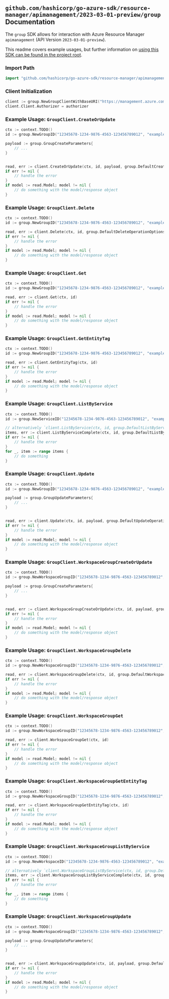 
## `github.com/hashicorp/go-azure-sdk/resource-manager/apimanagement/2023-03-01-preview/group` Documentation

The `group` SDK allows for interaction with Azure Resource Manager `apimanagement` (API Version `2023-03-01-preview`).

This readme covers example usages, but further information on [using this SDK can be found in the project root](https://github.com/hashicorp/go-azure-sdk/tree/main/docs).

### Import Path

```go
import "github.com/hashicorp/go-azure-sdk/resource-manager/apimanagement/2023-03-01-preview/group"
```


### Client Initialization

```go
client := group.NewGroupClientWithBaseURI("https://management.azure.com")
client.Client.Authorizer = authorizer
```


### Example Usage: `GroupClient.CreateOrUpdate`

```go
ctx := context.TODO()
id := group.NewGroupID("12345678-1234-9876-4563-123456789012", "example-resource-group", "serviceValue", "groupIdValue")

payload := group.GroupCreateParameters{
	// ...
}


read, err := client.CreateOrUpdate(ctx, id, payload, group.DefaultCreateOrUpdateOperationOptions())
if err != nil {
	// handle the error
}
if model := read.Model; model != nil {
	// do something with the model/response object
}
```


### Example Usage: `GroupClient.Delete`

```go
ctx := context.TODO()
id := group.NewGroupID("12345678-1234-9876-4563-123456789012", "example-resource-group", "serviceValue", "groupIdValue")

read, err := client.Delete(ctx, id, group.DefaultDeleteOperationOptions())
if err != nil {
	// handle the error
}
if model := read.Model; model != nil {
	// do something with the model/response object
}
```


### Example Usage: `GroupClient.Get`

```go
ctx := context.TODO()
id := group.NewGroupID("12345678-1234-9876-4563-123456789012", "example-resource-group", "serviceValue", "groupIdValue")

read, err := client.Get(ctx, id)
if err != nil {
	// handle the error
}
if model := read.Model; model != nil {
	// do something with the model/response object
}
```


### Example Usage: `GroupClient.GetEntityTag`

```go
ctx := context.TODO()
id := group.NewGroupID("12345678-1234-9876-4563-123456789012", "example-resource-group", "serviceValue", "groupIdValue")

read, err := client.GetEntityTag(ctx, id)
if err != nil {
	// handle the error
}
if model := read.Model; model != nil {
	// do something with the model/response object
}
```


### Example Usage: `GroupClient.ListByService`

```go
ctx := context.TODO()
id := group.NewServiceID("12345678-1234-9876-4563-123456789012", "example-resource-group", "serviceValue")

// alternatively `client.ListByService(ctx, id, group.DefaultListByServiceOperationOptions())` can be used to do batched pagination
items, err := client.ListByServiceComplete(ctx, id, group.DefaultListByServiceOperationOptions())
if err != nil {
	// handle the error
}
for _, item := range items {
	// do something
}
```


### Example Usage: `GroupClient.Update`

```go
ctx := context.TODO()
id := group.NewGroupID("12345678-1234-9876-4563-123456789012", "example-resource-group", "serviceValue", "groupIdValue")

payload := group.GroupUpdateParameters{
	// ...
}


read, err := client.Update(ctx, id, payload, group.DefaultUpdateOperationOptions())
if err != nil {
	// handle the error
}
if model := read.Model; model != nil {
	// do something with the model/response object
}
```


### Example Usage: `GroupClient.WorkspaceGroupCreateOrUpdate`

```go
ctx := context.TODO()
id := group.NewWorkspaceGroupID("12345678-1234-9876-4563-123456789012", "example-resource-group", "serviceValue", "workspaceIdValue", "groupIdValue")

payload := group.GroupCreateParameters{
	// ...
}


read, err := client.WorkspaceGroupCreateOrUpdate(ctx, id, payload, group.DefaultWorkspaceGroupCreateOrUpdateOperationOptions())
if err != nil {
	// handle the error
}
if model := read.Model; model != nil {
	// do something with the model/response object
}
```


### Example Usage: `GroupClient.WorkspaceGroupDelete`

```go
ctx := context.TODO()
id := group.NewWorkspaceGroupID("12345678-1234-9876-4563-123456789012", "example-resource-group", "serviceValue", "workspaceIdValue", "groupIdValue")

read, err := client.WorkspaceGroupDelete(ctx, id, group.DefaultWorkspaceGroupDeleteOperationOptions())
if err != nil {
	// handle the error
}
if model := read.Model; model != nil {
	// do something with the model/response object
}
```


### Example Usage: `GroupClient.WorkspaceGroupGet`

```go
ctx := context.TODO()
id := group.NewWorkspaceGroupID("12345678-1234-9876-4563-123456789012", "example-resource-group", "serviceValue", "workspaceIdValue", "groupIdValue")

read, err := client.WorkspaceGroupGet(ctx, id)
if err != nil {
	// handle the error
}
if model := read.Model; model != nil {
	// do something with the model/response object
}
```


### Example Usage: `GroupClient.WorkspaceGroupGetEntityTag`

```go
ctx := context.TODO()
id := group.NewWorkspaceGroupID("12345678-1234-9876-4563-123456789012", "example-resource-group", "serviceValue", "workspaceIdValue", "groupIdValue")

read, err := client.WorkspaceGroupGetEntityTag(ctx, id)
if err != nil {
	// handle the error
}
if model := read.Model; model != nil {
	// do something with the model/response object
}
```


### Example Usage: `GroupClient.WorkspaceGroupListByService`

```go
ctx := context.TODO()
id := group.NewWorkspaceID("12345678-1234-9876-4563-123456789012", "example-resource-group", "serviceValue", "workspaceIdValue")

// alternatively `client.WorkspaceGroupListByService(ctx, id, group.DefaultWorkspaceGroupListByServiceOperationOptions())` can be used to do batched pagination
items, err := client.WorkspaceGroupListByServiceComplete(ctx, id, group.DefaultWorkspaceGroupListByServiceOperationOptions())
if err != nil {
	// handle the error
}
for _, item := range items {
	// do something
}
```


### Example Usage: `GroupClient.WorkspaceGroupUpdate`

```go
ctx := context.TODO()
id := group.NewWorkspaceGroupID("12345678-1234-9876-4563-123456789012", "example-resource-group", "serviceValue", "workspaceIdValue", "groupIdValue")

payload := group.GroupUpdateParameters{
	// ...
}


read, err := client.WorkspaceGroupUpdate(ctx, id, payload, group.DefaultWorkspaceGroupUpdateOperationOptions())
if err != nil {
	// handle the error
}
if model := read.Model; model != nil {
	// do something with the model/response object
}
```
